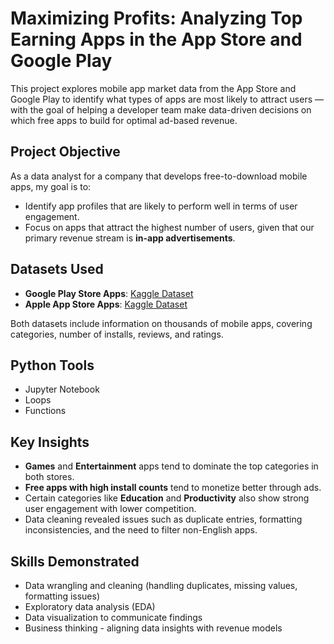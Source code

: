# Maximizing Profits: Analyzing Top Earning Apps in the App Store and Google Play

This project explores mobile app market data from the App Store and Google Play to identify what types of apps are most likely to attract users — with the goal of helping a developer team make data-driven decisions on which free apps to build for optimal ad-based revenue.

## Project Objective

As a data analyst for a company that develops free-to-download mobile apps, my goal is to:
- Identify app profiles that are likely to perform well in terms of user engagement.
- Focus on apps that attract the highest number of users, given that our primary revenue stream is **in-app advertisements**.

## Datasets Used

- **Google Play Store Apps**: [Kaggle Dataset](https://www.kaggle.com/datasets/lava18/google-play-store-apps)
- **Apple App Store Apps**: [Kaggle Dataset](https://www.kaggle.com/datasets/ramamet4/app-store-apple-data-set-10k-apps)

Both datasets include information on thousands of mobile apps, covering categories, number of installs, reviews, and ratings.

## Python Tools

- Jupyter Notebook
- Loops
- Functions

## Key Insights

- **Games** and **Entertainment** apps tend to dominate the top categories in both stores.
- **Free apps with high install counts** tend to monetize better through ads.
- Certain categories like **Education** and **Productivity** also show strong user engagement with lower competition.
- Data cleaning revealed issues such as duplicate entries, formatting inconsistencies, and the need to filter non-English apps.

## Skills Demonstrated

- Data wrangling and cleaning (handling duplicates, missing values, formatting issues)
- Exploratory data analysis (EDA)
- Data visualization to communicate findings
- Business thinking - aligning data insights with revenue models
